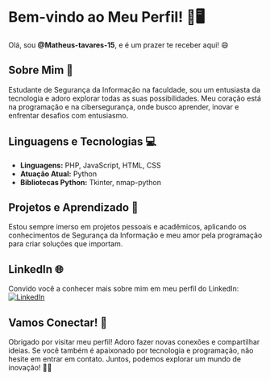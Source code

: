 # Bem-vindo ao Meu Perfil! 👋🖥️

Olá, sou **@Matheus-tavares-15**, e é um prazer te receber aqui! 😄 

## Sobre Mim 📌

Estudante de Segurança da Informação na faculdade, sou um entusiasta da tecnologia e adoro explorar todas as suas possibilidades. Meu coração está na programação e na cibersegurança, onde busco aprender, inovar e enfrentar desafios com entusiasmo.

## Linguagens e Tecnologias 💻

- **Linguagens:** PHP, JavaScript, HTML, CSS
- **Atuação Atual:** Python
- **Bibliotecas Python:** Tkinter, nmap-python

## Projetos e Aprendizado 🚀

Estou sempre imerso em projetos pessoais e acadêmicos, aplicando os conhecimentos de Segurança da Informação e meu amor pela programação para criar soluções que importam.

## LinkedIn 🌐

Convido você a conhecer mais sobre mim em meu perfil do LinkedIn: [![LinkedIn](https://img.shields.io/badge/LinkedIn-Profile-blue)](https://www.linkedin.com/in/matheus-tavares-8177a1189/)

## Vamos Conectar! 🤝

Obrigado por visitar meu perfil! Adoro fazer novas conexões e compartilhar ideias. Se você também é apaixonado por tecnologia e programação, não hesite em entrar em contato. Juntos, podemos explorar um mundo de inovação! 🚀🔥

